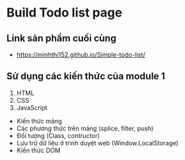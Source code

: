 # Build Todo list page
## Link sản phẩm cuối cùng
+ https://minhthi152.github.io/Simple-todo-list/
## Sử dụng các kiến thức của module 1
1. HTML
2. CSS
3. JavaScript
+ Kiến thức mảng
+ Các phương thức trên mảng (splice, filter, push)
+ Đối tượng (Class, contructor)
+ Lưu trữ dữ liệu ở trình duyệt web (Window.LocalStorage)
+ Kiến thức DOM
